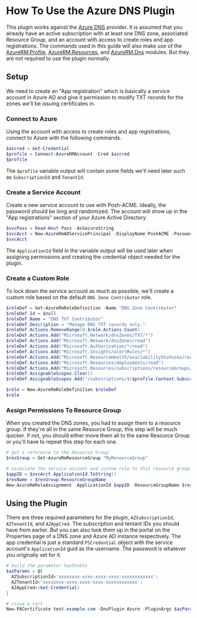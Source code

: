 # How To Use the Azure DNS Plugin

This plugin works against the [Azure DNS](https://azure.microsoft.com/en-us/services/dns/) provider. It is assumed that you already have an active subscription with at least one DNS zone, associated Resource Group, and an account with access to create roles and app registrations. The commands used in this guide will also make use of the [AzureRM.Profile](https://www.powershellgallery.com/packages/AzureRM.profile/5.0.1), [AzureRM.Resources](https://www.powershellgallery.com/packages/AzureRM.Resources/6.0.0), and [AzureRM.Dns](https://www.powershellgallery.com/packages/AzureRM.Dns/5.0.0) modules. But they are not required to use the plugin normally.

## Setup

We need to create an "App registration" which is basically a service account in Azure AD and give it permission to modify TXT records for the zones we'll be issuing certificates in.

### Connect to Azure

Using the account with access to create roles and app registrations, connect to Azure with the following commands.

```powershell
$azcred = Get-Credential
$profile = Connect-AzureRMAccount -Cred $azcred
$profile
```

The `$profile` variable output will contain some fields we'll need later such as `SubscriptionId` and `TenantId`.

### Create a Service Account

Create a new service account to use with Posh-ACME. Ideally, the password should be long and randomized. The account will show up in the "App registrations" section of your Azure Active Directory.

```powershell
$svcPass = Read-Host Pass -AsSecureString
$svcAcct = New-AzureRmADServicePrincipal -DisplayName PoshACME -Password $svcPass
$svcAcct
```

The `ApplicationId` field in the variable output will be used later when assigning permissions and creating the credential object needed for the plugin.

### Create a Custom Role

To lock down the service account as much as possible, we'll create a custom role based on the default `DNS Zone Contributor` role.

```powershell
$roleDef = Get-AzureRmRoleDefinition -Name "DNS Zone Contributor"
$roleDef.Id = $null
$roleDef.Name = "DNS TXT Contributor"
$roleDef.Description = "Manage DNS TXT records only."
$roleDef.Actions.RemoveRange(0,$role.Actions.Count)
$roleDef.Actions.Add("Microsoft.Network/dnsZones/TXT/*")
$roleDef.Actions.Add("Microsoft.Network/dnsZones/read")
$roleDef.Actions.Add("Microsoft.Authorization/*/read")
$roleDef.Actions.Add("Microsoft.Insights/alertRules/*")
$roleDef.Actions.Add("Microsoft.ResourceHealth/availabilityStatuses/read")
$roleDef.Actions.Add("Microsoft.Resources/deployments/read")
$roleDef.Actions.Add("Microsoft.Resources/subscriptions/resourceGroups/read")
$roleDef.AssignableScopes.Clear()
$roleDef.AssignableScopes.Add("/subscriptions/$($profile.Context.Subscription.Id)")

$role = New-AzureRmRoleDefinition $roleDef
$role
```

### Assign Permissions To Resource Group

When you created the DNS zones, you had to assign them to a resource group. If they're all in the same Resource Group, this step will be much quicker. If not, you should either move them all to the same Resource Group or you'll have to repeat this step for each one.

```powershell
# get a reference to the Resource Group
$resGroup = Get-AzureRmResourceGroup "MyResourceGroup"

# associate the service account and custom role to this resource group
$appID = $svcAcct.ApplicationId.ToString()
$resName = $resGroup.ResourceGroupName
New-AzureRmRoleAssignment -ApplicationId $appID -ResourceGroupName $resName -RoleDefinitionName $role.Name
```

## Using the Plugin

There are three required parameters for the plugin, `AZSubscriptionId`, `AZTenantId`, and `AZAppCred`. The subscription and tentant IDs you should have from earlier. But you can also look them up in the portal on the Properties page of a DNS zone and Azure AD instance respectively. The app credential is just a standard `PSCredential` object with the service account's `ApplicationId` guid as the username. The password is whatever you originally set for it.

```powershell
# build the parameter hashtable
$azParams = @{
  AZSubscriptionId='xxxxxxxx-xxxx-xxxx-xxxx-xxxxxxxxxxxx';
  AZTenantId='xxxxxxxx-xxxx-xxxx-xxxx-xxxxxxxxxxxx';
  AZAppCred=(Get-Credential)
}

# issue a cert
New-PACertificate test.example.com -DnsPlugin Azure -PluginArgs $azParams
```
